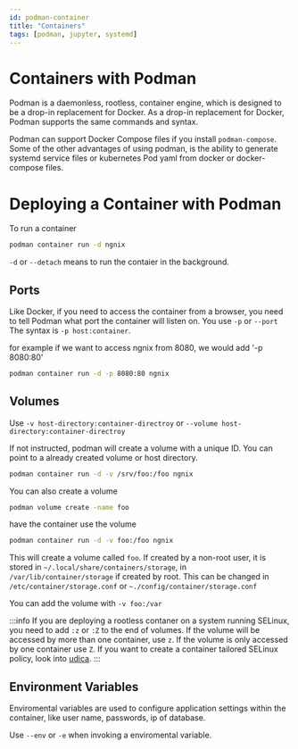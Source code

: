 ```yaml
---
id: podman-container
title: "Containers"
tags: [podman, jupyter, systemd]
---
```


# Containers with Podman

Podman is a daemonless, rootless, container engine, which is designed to be a drop-in replacement for Docker. As a drop-in replacement for Docker, Podman supports the same commands and syntax.

Podman can support Docker Compose files if you install `podman-compose`. Some of the other advantages of using podman, is the ability to generate systemd service files or kubernetes Pod yaml from docker or docker-compose files.

# Deploying a Container with Podman

To run a container

```sh
podman container run -d ngnix
```

`-d` or `--detach` means to run the contaier in the background.

## Ports

Like Docker, if you need to access the container from a browser, you need to tell Podman what port the container will listen on. You use `-p` or `--port` The syntax is `-p host:container`.

for example if we want to access ngnix from 8080, we would add '-p 8080:80'

```sh
podman container run -d -p 8080:80 ngnix
```

## Volumes

Use `-v host-directory:container-directroy` or `--volume host-directory:container-directroy`

If not instructed, podman will create a volume with a unique ID. You can point to a already created volume or host directory.

```sh
podman container run -d -v /srv/foo:/foo ngnix
```

You can also create a volume

```sh
podman volume create -name foo
```

have the container use the volume

```sh
podman container run -d -v foo:/foo ngnix
```

This will create a volume called `foo`. If created by a non-root user, it is stored in `~/.local/share/containers/storage`, in `/var/lib/container/storage` if created by root. This can be changed in `/etc/container/storage.conf` or `~./config/container/storage.conf`

You can add the volume with `-v foo:/var`

:::info
If you are deploying a rootless contaner on a system running SELinux, you need to add `:z` or `:Z` to the end of volumes. If the volume will be accessed by more than one container, use `z`. If the volume is only accessed by one container use `Z`. If you want to create a container tailored SELinux policy, look into [udica](https://github.com/containers/udica).
:::

## Environment Variables

Enviromental variables are used to configure application settings within the container, like user name, passwords, ip of database.

Use `--env` or `-e` when invoking a enviromental variable.
